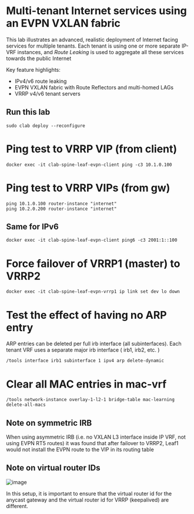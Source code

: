 # Multi-tenant Internet services using an EVPN VXLAN fabric

This lab illustrates an advanced, realistic deployment of Internet facing services for multiple tenants. Each tenant is using one or more separate IP-VRF instances, and *Route Leaking* is used to aggregate all these services towards the public Internet

Key feature highlights:
* IPv4/v6 route leaking
* EVPN VXLAN fabric with Route Reflectors and multi-homed LAGs
* VRRP v4/v6 tenant servers

## Run this lab
```
sudo clab deploy --reconfigure
```

# Ping test to VRRP VIP (from client)
```
docker exec -it clab-spine-leaf-evpn-client ping -c3 10.1.0.100
```
# Ping test to VRRP VIPs (from gw)
```
ping 10.1.0.100 router-instance "internet"
ping 10.2.0.200 router-instance "internet"
```
## Same for IPv6
```
docker exec -it clab-spine-leaf-evpn-client ping6 -c3 2001:1::100
```

# Force failover of VRRP1 (master) to VRRP2
```
docker exec -it clab-spine-leaf-evpn-vrrp1 ip link set dev lo down
```

# Test the effect of having no ARP entry
ARP entries can be deleted per full irb interface (all subinterfaces). Each tenant VRF uses a separate major irb interface ( irb1, irb2, etc. )
```
/tools interface irb1 subinterface 1 ipv4 arp delete-dynamic
```

# Clear all MAC entries in mac-vrf
```
/tools network-instance overlay-1-l2-1 bridge-table mac-learning delete-all-macs
```

## Note on symmetric IRB
When using asymmetric IRB (i.e. no VXLAN L3 interface inside IP VRF, not using EVPN RT5 routes) it was found that after failover to VRRP2, Leaf1 would not install the EVPN route to the VIP in its routing table

## Note on virtual router IDs
![image](https://github.com/jbemmel/srl-self-organizing/assets/2031627/27c47077-75b3-46de-9c2c-a619dc1b8246)

In this setup, it is important to ensure that the virtual router id for the anycast gateway and the virtual router id for VRRP (keepalived) are different.

